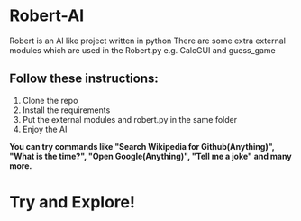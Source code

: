 # Robert-AI
Robert is an AI like project written in python
There are some extra external modules which are used in the Robert.py e.g. CalcGUI and guess_game

## Follow these instructions:
1. Clone the repo
2. Install the requirements
3. Put the external modules and robert.py in the same folder
4. Enjoy the AI

**You can try commands like "Search Wikipedia for Github(Anything)", "What is the time?", "Open Google(Anything)", "Tell me a joke" and many more.**
# Try and Explore!
